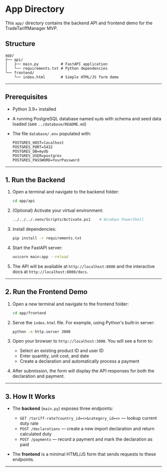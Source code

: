 # App Directory

This `app/` directory contains the backend API and frontend demo for the TradeTariffManager MVP.

## Structure

```
app/
├── api/
│   ├── main.py          # FastAPI application
│   └── requirements.txt # Python dependencies
└── frontend/
    └── index.html       # Simple HTML/JS form demo
```

---

## Prerequisites

- Python 3.9+ installed
- A running PostgreSQL database named `mydb` with schema and seed data loaded (see `../database/README.md`)
- The file `database/.env` populated with:

  ```dotenv
  POSTGRES_HOST=localhost
  POSTGRES_PORT=5432
  POSTGRES_DB=mydb
  POSTGRES_USER=postgres
  POSTGRES_PASSWORD=YourPassword
  ```

---

## 1. Run the Backend

1. Open a terminal and navigate to the backend folder:

   ```bash
   cd app/api
   ```

2. (Optional) Activate your virtual environment:

   ```bash
   ../../../.venv/Scripts/Activate.ps1    # Windows PowerShell
   ```

3. Install dependencies:

   ```bash
   pip install -r requirements.txt
   ```

4. Start the FastAPI server:

   ```bash
   uvicorn main:app --reload
   ```

5. The API will be available at `http://localhost:8000` and the interactive docs at `http://localhost:8000/docs`.

---

## 2. Run the Frontend Demo

1. Open a new terminal and navigate to the frontend folder:

   ```bash
   cd app/frontend
   ```

2. Serve the `index.html` file. For example, using Python's built‑in server:

   ```bash
   python -m http.server 3000
   ```

3. Open your browser to `http://localhost:3000`. You will see a form to:
   - Select an existing product ID and user ID
   - Enter quantity, unit cost, and date
   - Create a declaration and automatically process a payment

4. After submission, the form will display the API responses for both the declaration and payment.

---

## 3. How It Works

- The **backend** (`main.py`) exposes three endpoints:
  - `GET /tariff-rate?country_id=<>&category_id=<>` — lookup current duty rate
  - `POST /declarations` — create a new import declaration and return calculated duty
  - `POST /payments` — record a payment and mark the declaration as paid

- The **frontend** is a minimal HTML/JS form that sends requests to these endpoints.

---

